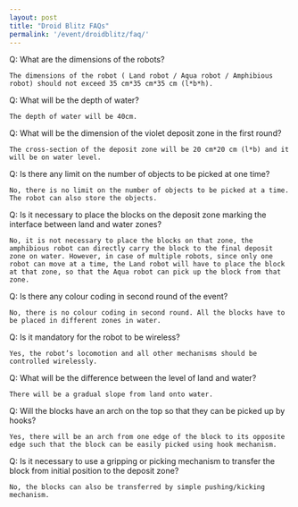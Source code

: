 ```yaml
---
layout: post
title: "Droid Blitz FAQs"
permalink: '/event/droidblitz/faq/'
---
```


Q: What are the dimensions of the robots?
	
	The dimensions of the robot ( Land robot / Aqua robot / Amphibious robot) should not exceed 35 cm*35 cm*35 cm (l*b*h).

Q: What will be the depth of water?

	The depth of water will be 40cm.

Q: What will be the dimension of the violet deposit zone in the first round?

	The cross-section of the deposit zone will be 20 cm*20 cm (l*b) and it will be on water level.

Q: Is there any limit on the number of objects to be picked at one time?

	No, there is no limit on the number of objects to be picked at a time. The robot can also store the objects.

Q: Is it necessary to place the blocks on the deposit zone marking the interface between land and water zones?

	No, it is not necessary to place the blocks on that zone, the amphibious robot can directly carry the block to the final deposit zone on water. However, in case of multiple robots, since only one robot can move at a time, the Land robot will have to place the block at that zone, so that the Aqua robot can pick up the block from that zone.

Q: Is there any colour coding in second round of the event?

	No, there is no colour coding in second round. All the blocks have to be placed in different zones in water.

Q: Is it mandatory for the robot to be wireless?

	Yes, the robot’s locomotion and all other mechanisms should be controlled wirelessly.

Q: What will be the difference between the level of land and water?

	There will be a gradual slope from land onto water.

Q: Will the blocks have an arch on the top so that they can be picked up by hooks?

	Yes, there will be an arch from one edge of the block to its opposite edge such that the block can be easily picked using hook mechanism.

Q: Is it necessary to use a gripping or picking mechanism to transfer the block from initial position to the deposit zone?

	No, the blocks can also be transferred by simple pushing/kicking mechanism.
